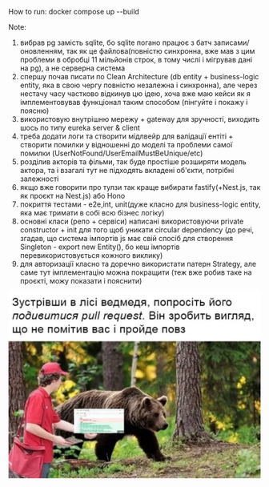 How to run:
docker compose up --build

Note: 
1. вибрав pg замість sqlite, бо sqlite погано працює з батч записами/оновленням, так як це файлова(повністю синхронна, вже мав з цим проблеми в обробці 11 мільйонів строк, в тому числі і мігрував дані на pg), а не серверна система
2. спершу почав писати по Clean Architecture (db entity + business-logic entity, яка в свою чергу повністю незалежна і синхронна), але через нестачу часу частково відкинув цю ідею, хоча вже маю кейси як я імплементовував функціонал таким способом (пінгуйте і покажу і поясню)
3. використовую внутрішню мережу + gateway для зручності, виходить шось по типу eureka server & client
4. треба додати логи та створити мідлвейр для валідації ентіті + створити помилки у відношенні до моделі та проблеми самої помилки (UserNotFound/UserEmailMustBeUnique/etc)
5. розділив акторів та фільми, так буде простіше розширяти модель актора, та і взагалі тут не підходять вкладені об'єкти, потрібні залежності
6. якщо вже говорити про тулзи так краще вибирати fastify(+Nest.js, так як проєкт на Nest.js) або Hono 
7. покриття тестами - e2e,int, unit(дуже класно для business-logic entity, яка має тримати в собі всю бізнес логіку)
8. основні класи (репо + сервіси) написані використовуючи private constructor + init для того щоб уникати circular dependency (до речі, згадав, що система імпортів js має свій спосіб для створення Singleton  - export new Entity(), бо кеш імпортів перевикористовується кожного виклику)
9. для авторизації класно та доречно використати патерн Strategy, але саме тут імплементацію можна покращити (теж вже робив таке на проєкті, можу показати і пояснити)




![alt text](image.png)